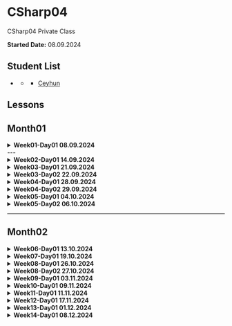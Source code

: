 # CSharp04
CSharp04 Private Class


**Started Date:** 08.09.2024

## Student List
- * - [Ceyhun](https://github.com/Ceyhun555)

## Lessons

## Month01

<details>
<summary><strong>Week01-Day01 08.09.2024</strong></summary>

### Topics
- Computer Networking Basics: Understanding Network Components
- Frontend vs Backend

### Resources

1. [Computer Networking Basics](https://www.geeksforgeeks.org/basics-computer-networking)
2. [frontend-vs-backend](https://www.computerscience.org/bootcamps/resources/frontend-vs-backend/)
</details>
---

<details>
<summary><strong>Week02-Day01 14.09.2024</strong></summary>

## Week02-Day01 14.09.2024

### Topics
1. Computer Networking Basics: Understanding Network Components
2. Understanding Data Flow: Simplex, Half Duplex, and Full Duplex Communication
3. Peer-to-Peer Network
4. Client-Server Network
5. Types of Networks
    - LAN (Local Area Network)
    - MAN (Metropolitan Area Network)
    - WAN (Wide Area Network)
6. Network Topologies:
    - Bus Topology
    - Star Topology
    - Ring Topology
    - Mesh Topology
7. Networking Protocols:
    - TCP/IP
    - HTTP
    - FTP
    - SMTP
8. IP Addresses:
    - IPv4
    - IPv6
9. Network Services:
    - DNS (Domain Name System)
    - DHCP (Dynamic Host Configuration Protocol)
10. Difference Between Hardware and Software
11. What is an Operating System (OS)?

### Resources

1. [How Does the Internet Work?](https://cs.fyi/guide/how-does-internet-work)
2. [The Internet: A Technical Overview](https://www.vox.com/2014/6/16/18076282/the-internet)
3. [What is the Internet?](https://roadmap.sh/guides/what-is-internet)
4. [Introduction to Programming Languages](https://www.geeksforgeeks.org/introduction-to-programming-languages/)
5. [Client-Side vs Server-Side: What's the Difference?](https://medium.com/@donotapply/client-side-vs-server-side-whats-the-difference-a933341cd60e)
6. [Video: Computer Networking Basics](https://www.youtube.com/watch?v=DrI2lUXL1no)
7. [Analyze HTTP Requests and Responses with Chrome DevTools](https://egghead.io/lessons/chrome-devtools-analyze-http-requests-and-responses-with-chrome-devtools)
8. [How to Inspect HTTP Requests and Responses](https://dev.to/annoh_karlgusta/how-to-inspect-http-requests-and-responses-3nea)
9.  [Difference Between Hardware and Software](https://www.simplilearn.com/difference-between-hardware-software-article) - This article on Simplilearn discusses the fundamental distinctions between hardware and software in computing.
10. [What is an Operating System (OS)?](https://www.techtarget.com/whatis/definition/operating-system-OS) - TechTarget provides a comprehensive definition and explanation of operating systems, a crucial component of computing environments.
11. [SSD vs HDD: Which is Right for You?](https://www.crucial.com/articles/about-ssd/ssd-vs-hdd) - Crucial's article compares Solid State Drives (SSD) and Hard Disk Drives (HDD), highlighting their differences, advantages, and use cases.
</details>



<details>
<summary><strong>Week03-Day01 21.09.2024</strong></summary>

---
## Week03-Day01 21.09.2024

### Topics
1. Introduction to Programming Languages
2. A History of Programming Languages
3. Why Study Programming Languages?
4. Classifications of Programming Languages
5. Compilation vs. Interpretation
6. Implementation Strategies
7. Programming Environment Tools
8. An Overview of Compilation

### Resources

1. [Introduction to Programming Languages - GeeksforGeeks](https://www.geeksforgeeks.org/introduction-to-programming-languages/)
2. [Introduction to Programming Languages (PDF) - Stony Brook University](https://www3.cs.stonybrook.edu/~pfodor/courses/CSE260/_L01_Introduction_Programming_Languages.pdf)
3. [Introduction to Computer Programming Languages - LinkedIn Article](https://www.linkedin.com/pulse/introduction-computer-programming-languages-chukwuebuka-ejie-vi6mf/)
4. [Programming Language Overview - JavaTpoint](https://www.javatpoint.com/programming-language)

</details>


<details>
<summary><strong>Week03-Day02 22.09.2024</strong></summary>

## Week03-Day01 22.09.2024

### Topics
1. Introducing C# and .NET
2. What is Visual Studio?

### Resources
1. [C# Get Started](https://www.w3schools.com/cs/cs_getstarted.php)
2. [GeeksforGeeks - C# Programming Language](https://www.geeksforgeeks.org/csharp-programming-language/?ref=lbp)
3. [Dot Net Tutorials - Introduction to C# Language](https://dotnettutorials.net/lesson/introduction-to-csharp-language/)
4. [Medium - What is C# and .NET](https://medium.com/@codebob75/what-is-c-and-net-41addd28b173)
5. [Medium - What is .NET](https://medium.com/@benkaddourmed54/what-is-net-202790532234)
6. [Introduction-to-visual-studio](https://www.geeksforgeeks.org/introduction-to-visual-studio/)
7. [What is Visual Studio?](https://learn.microsoft.com/en-us/visualstudio/get-started/visual-studio-ide?view=vs-2022)
8. [Introduction to Microsoft Visual Studio - tutorial](https://www.functionx.com/csharp10/Lesson01.htm)

</details>

<details>
<summary><strong>Week04-Day01 28.09.2024</strong></summary>

---    
## Week04-Day01 28.09.2024

### Topics
1. What is the difference between C# and .Net ?
2. C# Programming Language

### Resources
1. [What is the difference between C# and .Net ?](https://medium.com/@codebob75/what-is-c-and-net-41addd28b173)
2. [GeeksforGeeks - C# Programming Language](https://www.geeksforgeeks.org/csharp-programming-language/?ref=lbp)
3. [Dot Net Tutorials - Introduction to C# Language](https://dotnettutorials.net/lesson/introduction-to-csharp-language/)
4. [Medium - What is C# and .NET](https://medium.com/@codebob75/what-is-c-and-net-41addd28b173)
5. [Medium - What is .NET](https://medium.com/@benkaddourmed54/what-is-net-202790532234)
</details>

<details>
<summary><strong>Week04-Day02 29.09.2024</strong></summary>

## Week04-Day02 29.09.2024

### Topics
1. Common Language Runtime(CLR)
2. .NET Common Language Runtime (CLR)
3. Value Types and Reference Types
4. C# - Data Types
5. Numbers in C#

### Resources
1. [Common Language Runtime(CLR)](https://ismailkasan.medium.com/common-language-runtime-clr-14583bebbcf5)
2. [.NET Common Language Runtime (CLR)](https://www.javatpoint.com/net-common-language-runtime)
3. [Value Type and Reference Type](https://www.tutorialsteacher.com/csharp/csharp-value-type-and-reference-type)
4. [C#’ta Value Type ve Reference Type](https://handeebrar.medium.com/c-ta-value-type-ve-reference-type-178d3a5823ac))
5. [C# - Data Types](https://www.tutorialsteacher.com/csharp/csharp-data-types)
6. [Numbers in C#](https://www.tutorialsteacher.com/csharp/numbers)
7. [Drawing](https://excalidraw.com/#json=B3eaRkAjEB8MqM8hca-rV,-c8aVtlmegDwxfhXn2F5mw)
</details>


<details>
<summary><strong>Week05-Day01 04.10.2024</strong></summary>

---
## Week05-Day01 04.10.2024

### Topics
1. C# Stack vs Heap Memory

![C# Stack vs Heap Memory](https://github.com/parvizrovshanaliyev/CSharp04/blob/main/images/stack%20vs%20heap.png)

### Resources
1. [C# Stack vs Heap Memory](https://medium.com/@CodeWithHonor/c-stack-vs-heap-memory-f8a737af9919)
2. [Mülakat #2 - Heap ve Stack](https://medium.com/software-development-turkey/mülakat-2-heap-ve-stack-e37f82b4c49b)
</details>

<details>
<summary><strong>Week05-Day02 06.10.2024</strong></summary>

## Week05-Day02 06.10.2024

### Topics
1. C# Output
2. C# Comments
3. C# Variables - Value Types


![C# Data types -Value Types](https://github.com/parvizrovshanaliyev/CSharp04/blob/main/images/csharp-dataTypes-valueTypes.png)
[link](https://excalidraw.com/#json=OJQuwooUgMqH7RR2JcgcC,d0K9WjpdmkvxVlCbgR-yNA)

### Resources
1. [C# Output](https://www.w3schools.com/cs/cs_output.php)
2. [C# Comments](https://www.w3schools.com/cs/cs_comments.php)
3. [C# Variables](https://www.w3schools.com/cs/cs_variables.php)
4. [C# Variables](https://www.tutorialsteacher.com/csharp/csharp-variable)

### Homework

1. **Task 1**: Write a C# program that prints the following output:  
   `Hello, World!`
   - **Hint**: Use the `Console.WriteLine` method to display text in the console.
   - **Example**:
     ```csharp
     Console.WriteLine("Hello, World!");
     ```

2. **Task 2**: Write a C# program that uses both single-line and multi-line comments.
   - **Instructions**:
      - Write a program that prints any text.
      - Add a single-line comment above the `Console.WriteLine` statement.
      - Add a multi-line comment explaining what the program does.
   - **Example**:
     ```csharp
     // This is a single-line comment
     
     /*
     This program prints a greeting message
     to the console.
     */
     Console.WriteLine("Welcome to C# Programming!");
     ```

3. **Task 3**: Declare variables for the following value types and print their values:
   - `int` (integer)
   - `double` (decimal number)
   - `char` (character)
   - `bool` (true/false)
   - **Instructions**:
      - Declare each variable with an appropriate value.
      - Use `Console.WriteLine` to print the value of each variable.
   - **Example**:
     ```csharp
     int myInt = 25;
     double myDouble = 4.99;
     char myChar = 'A';
     bool myBool = true;

     Console.WriteLine("Integer: " + myInt);
     Console.WriteLine("Double: " + myDouble);
     Console.WriteLine("Character: " + myChar);
     Console.WriteLine("Boolean: " + myBool);
     ```

4. **Task 4**: Write a C# program that adds two numbers and prints the result.
   - **Instructions**:
      - Declare two integer variables, assign values to them.
      - Calculate their sum and store it in another variable.
      - Print the sum.
   - **Example**:
     ```csharp
     int num1 = 10;
     int num2 = 20;
     int sum = num1 + num2;

     Console.WriteLine("The sum is: " + sum);
     ```

5. **Task 5**: Write a C# program that explains the difference between an integer (`int`) and a floating-point number (`double`).
   - **Instructions**:
      - Declare one variable of type `int` and another of type `double`.
      - Assign appropriate values (e.g., `int myInt = 5; double myDouble = 5.99;`).
      - Print their values and explain their difference in a comment.
   - **Example**:
     ```csharp
     int myInt = 5;
     double myDouble = 5.99;

     // Integers store whole numbers, while doubles store decimal numbers
     Console.WriteLine("Integer: " + myInt);
     Console.WriteLine("Double: " + myDouble);
     ```

6. **Task 6**: Experiment with modifying variables.
   - **Instructions**:
      - Declare a variable and assign it a value.
      - Change the value of the variable later in the code.
      - Print the variable's value before and after the change.
   - **Example**:
     ```csharp
     int myNumber = 10;
     Console.WriteLine("Original value: " + myNumber);

     myNumber = 20;
     Console.WriteLine("Modified value: " + myNumber);
     ```

7. **Task 7**: Create a program that calculates the area of a rectangle.
   - **Instructions**:
      - Declare two variables for `length` and `width` of the rectangle.
      - Calculate the area (`length * width`).
      - Print the area to the console.
   - **Example**:
     ```csharp
     int length = 5;
     int width = 10;
     int area = length * width;

     Console.WriteLine("The area of the rectangle is: " + area);
     ```

8. **Task 8**: Write a C# program that swaps the values of two variables.
   - **Instructions**:
      - Declare two integer variables and assign them values.
      - Swap their values without using a third variable.
      - Print the values before and after swapping.
   - **Hint**: Use arithmetic operations (addition and subtraction).
   - **Example**:
     ```csharp
     int a = 10;
     int b = 20;

     Console.WriteLine("Before swap: a = " + a + ", b = " + b);

     a = a + b;  // Now a is 30
     b = a - b;  // Now b is 10 (original a)
     a = a - b;  // Now a is 20 (original b)

     Console.WriteLine("After swap: a = " + a + ", b = " + b);
     ```

9. **Task 9**: Create a C# program that concatenates two strings.
   - **Instructions**:
      - Declare two string variables and assign values to them.
      - Concatenate the strings using the `+` operator.
      - Print the result.
   - **Example**:
     ```csharp
     string firstName = "John";
     string lastName = "Doe";
     string fullName = firstName + " " + lastName;

     Console.WriteLine("Full Name: " + fullName);
     ```    
     
     
### Questions

1. Explain difference between .NET and C#?
2. What is IL (Intermediate Language) Code?
3. What is CLR (Common Language Runtime)?
4. What is JIT?

</details>

---

## Month02
  
<details>
<summary><strong>Week06-Day01 13.10.2024</strong></summary>

## Week06-Day01 13.10.2024

### Topics
1. Type Casting in C#
2. User Input in C#

### Resources
1. [Type Casting in C#](https://www.w3schools.com/cs/cs_type_casting.php)
2. [Type Casting in C#](https://www.geeksforgeeks.org/c-sharp-type-casting/)
3. [User Input in C#](https://www.w3schools.com/cs/cs_user_input.php)



### **Homework Assignment**

[Week06 Tasks](https://github.com/parvizrovshanaliyev/CSharp04/blob/main/ConsoleApps/Week06/UserInput/Tasks.md)

### Questions for Type Casting

1. What is type casting in C#?
2. Explain the difference between implicit and explicit type casting.
3. What are the potential risks of explicit type casting?
4. Provide an example of implicit type casting.
5. Provide an example of explicit type casting.
6. What is the `Convert` class used for in C#?
</details>



<details>
<summary><strong>Week07-Day01 19.10.2024</strong></summary>

## Week07-Day01 19.10.2024


### Topics
1. Demystifying Type Conversion in C#: A Comprehensive Guide
2. C# Operators
3. C# Math


### Resources
1. [Demystifying Type Conversion in C#: A Comprehensive Guide](https://medium.com/@praveen.rao.g.1990/demystifying-type-conversion-in-c-a-comprehensive-guide-0cd1c2e3c1db)
2. [C# Operators](https://www.w3schools.com/cs/cs_operators.php)
3. [C# Math](https://www.w3schools.com/cs/cs_math.php)


### **Homework Assignment**
[Week07 Tasks](https://github.com/parvizrovshanaliyev/CSharp04/blob/main/ConsoleApps/Week07/Practice/Tasks.md)

</details>


<details>
<summary><strong>Week08-Day01 26.10.2024</strong></summary>

## Week08-Day01 26.10.2024


### Topics
1. C# Strings

### Resources
1. [1 C# Strings](https://www.w3schools.com/cs/cs_strings.php)
2. [2 C# Strings](https://www.programiz.com/csharp-programming/string)
3. [3 Working with Strings in C#: A Comprehensive Guide](https://medium.com/@praveen.rao.g.1990/working-with-strings-in-c-a-comprehensive-guide-242ca55934b0)
</details>


<details>
<summary><strong>Week08-Day02 27.10.2024</strong></summary>

## Week08-Day02 27.10.2024


### Topics
1. Difference between String and StringBuilder in C#
2. C# If ... Else
3. C# Switch


### Resources
1. [Difference between String and StringBuilder in C#](https://petercodes.hashnode.dev/difference-between-string-and-stringbuilder-in-c)
2. [String vs StringBuilder in C#: Choosing the Right Tool for Efficient String Manipulation](https://medium.com/@chandrashekharsingh25/string-vs-stringbuilder-in-c-choosing-the-right-tool-for-efficient-string-manipulation-6beca8ca6450)
3. [1 C# If ... Else](https://www.w3schools.com/cs/cs_conditions.php)
4. [2 C# - if, else if, else Statements](https://www.tutorialsteacher.com/csharp/csharp-if-else)
5. [1 C# Switch](https://www.w3schools.com/cs/cs_switch.php)
6. [2 Better C# Switch Statements for a Range of Values](https://hackajob.com/talent/blog/better-c-switch-statements-for-a-range-of-values)
6. [3 C# switch Statement](https://www.programiz.com/csharp-programming/switch-statement)


### **Homework Assignment**

[Week08 Tasks - Strings](https://github.com/parvizrovshanaliyev/CSharp04/blob/main/ConsoleApps/Week08/Strings/Tasks.md)
---
[Week08 Tasks - C# If ... Else](https://github.com/parvizrovshanaliyev/CSharp04/blob/main/ConsoleApps/Week08/Condition.IfStatement/Tasks.md)
---
[Week08 Tasks - C# Switch](https://github.com/parvizrovshanaliyev/CSharp04/blob/main/ConsoleApps/Week08/Condition.SwitchCaseStatement/Tasks.md)



</details>


<details>
<summary><strong>Week09-Day01 03.11.2024</strong></summary>

## Week09-Day01 03.11.2024

### code practice

### Resources
1. [String methods in C#](https://www.programiz.com/csharp-programming/library/string/compare)
2. [String methods in C#](https://www.youtube.com/watch?v=Kk9YoxY_kO0&pp=ygUUZ2VuY2F5IHlpbGRpeiBzdHJpbmc%3D)
3. [String in C#](https://www.youtube.com/watch?v=d7oYjvXJ7po&pp=ygUUZ2VuY2F5IHlpbGRpeiBzdHJpbmc%3D)
</details>

<details>
<summary><strong>Week10-Day01 09.11.2024</strong></summary>

## Week10-Day01 09.11.2024

### Topics
1. C# While Loop
2. C# The Do/While Loop
3. C# For Loop
4. C# Break and Continue

### Resources
1. [C# While Loop & C# The Do/While Loop](https://www.w3schools.com/cs/cs_while_loop.php)
2. [C# For Loop](https://www.w3schools.com/cs/cs_for_loop.php)
3. [C# Break and Continue](https://www.w3schools.com/cs/cs_break.php)

### **Homework Assignment**

[Week10 Tasks - Loops](https://github.com/parvizrovshanaliyev/CSharp04/blob/main/ConsoleApps/Week10/Practice/Tasks.md)
</details>

<details>
<summary><strong>Week11-Day01 11.11.2024</strong></summary>

## Week11-Day01 11.11.2024

### Topics
1. Practice
2. ATM program

### **Homework Assignment**

[QUIZ GAME](https://github.com/parvizrovshanaliyev/CSharp04/blob/main/ConsoleApps/Week11/QuizGame/Readme.md)
</details>

<details>
<summary><strong>Week12-Day01 17.11.2024</strong></summary>

## Week12-Day01 17.11.2024

### Topics
1. C# Arrays
2. C# Methods
3. GIT

![C# Reference types - Array](https://github.com/parvizrovshanaliyev/CSharp04/blob/main/images/reference_types_array.png)

[Download Image](https://github.com/parvizrovshanaliyev/CSharp04/blob/main/images/reference_types_array.png)

### Resources
1. [1. C# Arrays](https://www.w3schools.com/cs/cs_arrays.php)
2. [2. C# Arrays](https://www.programiz.com/csharp-programming/arrays)
3. [C# Methods](https://www.w3schools.com/cs/cs_methods.php)
4. [Git](https://medium.com/@parvizrovshanaliyev/git-n%C9%99dir-38604f516522)

### **Homework Assignment**

[Week12 Tasks - C# Arrays](https://github.com/parvizrovshanaliyev/CSharp04/blob/main/ConsoleApps/Week12/Practice/Tasks.Array.md)
---
[Week12 Tasks - C# Methods](https://github.com/parvizrovshanaliyev/CSharp04/blob/main/ConsoleApps/Week12/Practice/Tasks.Method.md)
---
</details>

<details>
<summary><strong>Week13-Day01 01.12.2024</strong></summary>

## Week13-Day01 01.12.2024

### Topics
1. C# Arrays
  - Loop Through Arrays
  - Sort Arrays
  - Multidimensional Arrays
2. C# Methods
  - Parameters and Arguments
  - Default Parameter Value
  - Return Values
  - Named Arguments
  - Method Overloading
  - ref vs out in C#
3. C# OOP
  - C# - What is OOP?
  - C# Classes and Objects

### Resources
1. [1. C# Arrays](https://www.w3schools.com/cs/cs_arrays.php)
2. [2. C# Arrays](https://www.programiz.com/csharp-programming/arrays)
3. [C# Methods](https://www.w3schools.com/cs/cs_methods.php)
4. [ref vs out in C#](https://www.c-sharpcorner.com/UploadFile/ff2f08/ref-vs-out-keywords-in-C-Sharp/)
5. [C# OOP](https://www.w3schools.com/cs/cs_oop.php)
6. [Object Oriented Programming (OOPs) in C#](https://dotnettutorials.net/lesson/object-oriented-programming-csharp/)
7. [C# OOP-Obyekt Anatomiyası — Reference Types olan Dəyişənlər](https://medium.com/@mahammadbuludzada/c-oop-obyekt-anatomiyas%C4%B1-reference-types-olan-d%C9%99yi%C5%9F%C9%99nl%C9%99r-d924c41d4d32)

### **Homework Assignment**

[Week13 Tasks - C# Arrays & Methods](https://github.com/parvizrovshanaliyev/CSharp04/blob/main/ConsoleApps/Week13/Practice/Tasks.md)
---
</details>

<details>
<summary><strong>Week14-Day01 08.12.2024</strong></summary>

## Week14-Day01 08.12.2024

### Topics
1. C# -  Classes and Objects
2. C# -  Class Members
      -  Fields
      -  Properties
      -  Constructors
      -  Methods
      -  This

### Resources
1. [C# -  Classes and Objects](https://www.w3schools.com/cs/cs_classes.php)
2. [C# Class Members](https://www.w3schools.com/cs/cs_class_members.php)
3. [C# Class](https://www.tutorialspoint.com/csharp/csharp_classes.htm )
4. [C# this Keyword](https://www.programiz.com/csharp-programming/this-keyword)
5. [C# Variable Scope](https://www.programiz.com/csharp-programming/variable-scope)
6. [C# Constructor](https://www.programiz.com/csharp-programming/constructors)
7. [C# Properties (Get and Set)](https://www.w3schools.com/cs/cs_properties.php)
</details>



